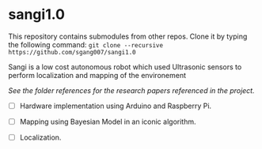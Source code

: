 sangi1.0
========

This repository contains submodules from other repos.
Clone it by typing the following command:
`git clone --recursive https://github.com/sgang007/sangi1.0`

Sangi is a low cost autonomous robot which used Ultrasonic sensors to perform localization and mapping of the environement

<i>See the folder references for the research papers referenced in the project.</i>

- [ ] Hardware implementation using Arduino and Raspberry Pi.

- [ ] Mapping using Bayesian Model in an iconic algorithm.

- [ ] Localization.
